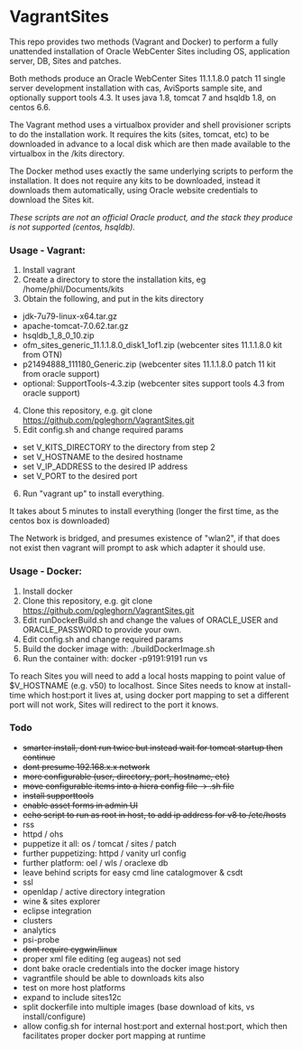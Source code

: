 # VagrantSites
This repo provides two methods (Vagrant and Docker) to perform a fully unattended installation of Oracle WebCenter Sites including OS, application server, DB, Sites and patches.

Both methods produce an Oracle WebCenter Sites 11.1.1.8.0 patch 11 single server development installation with cas, AviSports sample site, and optionally support tools 4.3. It uses java 1.8, tomcat 7 and hsqldb 1.8, on centos 6.6.

The Vagrant method uses a virtualbox provider and shell provisioner scripts to do the installation work. It requires the kits (sites, tomcat, etc) to be downloaded in advance to a local disk which are then made available to the virtualbox in the /kits directory.

The Docker method uses exactly the same underlying scripts to perform the installation. It does not require any kits to be downloaded, instead it downloads them automatically, using Oracle website credentials to download the Sites kit.

*These scripts are not an official Oracle product, and the stack they produce is not supported (centos, hsqldb).*

### Usage - Vagrant:

1. Install vagrant
2. Create a directory to store the installation kits, eg /home/phil/Documents/kits
3. Obtain the following, and put in the kits directory
  * jdk-7u79-linux-x64.tar.gz
  * apache-tomcat-7.0.62.tar.gz
  * hsqldb_1_8_0_10.zip
  * ofm_sites_generic_11.1.1.8.0_disk1_1of1.zip (webcenter sites 11.1.1.8.0 kit from OTN)
  * p21494888_111180_Generic.zip (webcenter sites 11.1.1.8.0 patch 11 kit from oracle support)
  * optional: SupportTools-4.3.zip (webcenter sites support tools 4.3 from oracle support)
4. Clone this repository, e.g. git clone https://github.com/pgleghorn/VagrantSites.git
5. Edit config.sh and change required params
 * set V_KITS_DIRECTORY to the directory from step 2
 * set V_HOSTNAME to the desired hostname
 * set V_IP_ADDRESS to the desired IP address
 * set V_PORT to the desired port
6. Run "vagrant up" to install everything.

It takes about 5 minutes to install everything (longer the first time, as the centos box is downloaded)

The Network is bridged, and presumes existence of "wlan2", if that does not exist then vagrant will prompt to ask which adapter it should use.

### Usage - Docker:

1. Install docker
2. Clone this repository, e.g. git clone https://github.com/pgleghorn/VagrantSites.git
3. Edit runDockerBuild.sh and change the values of ORACLE_USER and ORACLE_PASSWORD to provide your own.
4. Edit config.sh and change required params
5. Build the docker image with:  ./buildDockerImage.sh
6. Run the container with:  docker -p9191:9191 run vs

To reach Sites you will need to add a local hosts mapping to point value of $V_HOSTNAME (e.g. v50) to localhost.
Since Sites needs to know at install-time which host:port it lives at, using docker port mapping to set a different port will not work, Sites will redirect to the port it knows.

### Todo

* ~~smarter install, dont run twice but instead wait for tomcat startup then continue~~
* ~~dont presume 192.168.x.x network~~
* ~~more configurable (user, directory, port, hostname, etc)~~
* ~~move configurable items into a hiera config file -> .sh file~~
* ~~install supporttools~~
* ~~enable asset forms in admin UI~~
* ~~echo script to run as root in host, to add ip address for v8 to /etc/hosts~~
* rss
* httpd / ohs
* puppetize it all: os / tomcat / sites / patch
* further puppetizing: httpd / vanity url config
* further platform: oel / wls / oraclexe db
* leave behind scripts for easy cmd line catalogmover & csdt
* ssl
* openldap / active directory integration
* wine & sites explorer
* eclipse integration
* clusters
* analytics
* psi-probe
* ~~dont require cygwin/linux~~
* proper xml file editing (eg augeas) not sed
* dont bake oracle credentials into the docker image history
* vagrantfile should be able to downloads kits also
* test on more host platforms
* expand to include sites12c
* split dockerfile into multiple images (base download of kits, vs install/configure)
* allow config.sh for internal host:port and external host:port, which then facilitates proper docker port mapping at runtime
